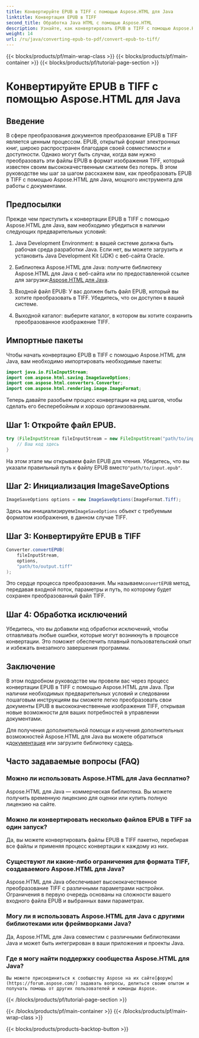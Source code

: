 ```yaml
---
title: Конвертируйте EPUB в TIFF с помощью Aspose.HTML для Java
linktitle: Конвертация EPUB в TIFF
second_title: Обработка Java HTML с помощью Aspose.HTML
description: Узнайте, как конвертировать EPUB в TIFF с помощью Aspose.HTML для Java. Следуйте нашему пошаговому руководству для высококачественного преобразования документов.
weight: 14
url: /ru/java/converting-epub-to-pdf/convert-epub-to-tiff/
---
```


{{< blocks/products/pf/main-wrap-class >}}
{{< blocks/products/pf/main-container >}}
{{< blocks/products/pf/tutorial-page-section >}}

# Конвертируйте EPUB в TIFF с помощью Aspose.HTML для Java


## Введение

В сфере преобразования документов преобразование EPUB в TIFF является ценным процессом. EPUB, открытый формат электронных книг, широко распространен благодаря своей совместимости и доступности. Однако могут быть случаи, когда вам нужно преобразовать эти файлы EPUB в формат изображения TIFF, который известен своим высококачественным сжатием без потерь. В этом руководстве мы шаг за шагом расскажем вам, как преобразовать EPUB в TIFF с помощью Aspose.HTML для Java, мощного инструмента для работы с документами.

## Предпосылки

Прежде чем приступить к конвертации EPUB в TIFF с помощью Aspose.HTML для Java, вам необходимо убедиться в наличии следующих предварительных условий:

1. Java Development Environment: в вашей системе должна быть рабочая среда разработки Java. Если нет, вы можете загрузить и установить Java Development Kit (JDK) с веб-сайта Oracle.

2.  Библиотека Aspose.HTML для Java: получите библиотеку Aspose.HTML для Java с веб-сайта или по предоставленной ссылке для загрузки:[Aspose.HTML для Java](https://releases.aspose.com/html/java/).

3. Входной файл EPUB: У вас должен быть файл EPUB, который вы хотите преобразовать в TIFF. Убедитесь, что он доступен в вашей системе.

4. Выходной каталог: выберите каталог, в котором вы хотите сохранить преобразованное изображение TIFF.

## Импортные пакеты

Чтобы начать конвертацию EPUB в TIFF с помощью Aspose.HTML для Java, вам необходимо импортировать необходимые пакеты:

```java
import java.io.FileInputStream;
import com.aspose.html.saving.ImageSaveOptions;
import com.aspose.html.converters.Converter;
import com.aspose.html.rendering.image.ImageFormat;
```

Теперь давайте разобьем процесс конвертации на ряд шагов, чтобы сделать его бесперебойным и хорошо организованным.


## Шаг 1: Откройте файл EPUB.

```java
try (FileInputStream fileInputStream = new FileInputStream("path/to/input.epub")) {
    // Ваш код здесь
}
```

На этом этапе мы открываем файл EPUB для чтения. Убедитесь, что вы указали правильный путь к файлу EPUB вместо`"path/to/input.epub"`.

## Шаг 2: Инициализация ImageSaveOptions

```java
ImageSaveOptions options = new ImageSaveOptions(ImageFormat.Tiff);
```

 Здесь мы инициализируем`ImageSaveOptions` объект с требуемым форматом изображения, в данном случае TIFF.

## Шаг 3: Конвертируйте EPUB в TIFF

```java
Converter.convertEPUB(
    fileInputStream,
    options,
    "path/to/output.tiff"
);
```

 Это сердце процесса преобразования. Мы называем`convertEPUB` метод, передавая входной поток, параметры и путь, по которому будет сохранен преобразованный файл TIFF.

## Шаг 4: Обработка исключений

Убедитесь, что вы добавили код обработки исключений, чтобы отлавливать любые ошибки, которые могут возникнуть в процессе конвертации. Это поможет обеспечить плавный пользовательский опыт и избежать внезапного завершения программы.

## Заключение

В этом подробном руководстве мы провели вас через процесс конвертации EPUB в TIFF с помощью Aspose.HTML для Java. При наличии необходимых предварительных условий и следовании пошаговым инструкциям вы сможете легко преобразовать свои документы EPUB в высококачественные изображения TIFF, открывая новые возможности для ваших потребностей в управлении документами.

Для получения дополнительной помощи и изучения дополнительных возможностей Aspose.HTML для Java вы можете обратиться к[документация](https://reference.aspose.com/html/java/) или загрузите библиотеку с[здесь](https://releases.aspose.com/html/java/).

## Часто задаваемые вопросы (FAQ)

### Можно ли использовать Aspose.HTML для Java бесплатно?
   Aspose.HTML для Java — коммерческая библиотека. Вы можете получить временную лицензию для оценки или купить полную лицензию на сайте.

### Можно ли конвертировать несколько файлов EPUB в TIFF за один запуск?
   Да, вы можете конвертировать файлы EPUB в TIFF пакетно, перебирая все файлы и применяя процесс конвертации к каждому из них.

### Существуют ли какие-либо ограничения для формата TIFF, создаваемого Aspose.HTML для Java?
   Aspose.HTML для Java обеспечивает высококачественное преобразование TIFF с различными параметрами настройки. Ограничения в первую очередь основаны на сложности вашего входного файла EPUB и выбранных вами параметрах.

### Могу ли я использовать Aspose.HTML для Java с другими библиотеками или фреймворками Java?
   Да, Aspose.HTML для Java совместим с различными библиотеками Java и может быть интегрирован в ваши приложения и проекты Java.

### Где я могу найти поддержку сообщества Aspose.HTML для Java?
    Вы можете присоединиться к сообществу Aspose на их сайте[форум](https://forum.aspose.com/) задавать вопросы, делиться своим опытом и получать помощь от других пользователей и команды Aspose.

{{< /blocks/products/pf/tutorial-page-section >}}

{{< /blocks/products/pf/main-container >}}
{{< /blocks/products/pf/main-wrap-class >}}

{{< blocks/products/products-backtop-button >}}
